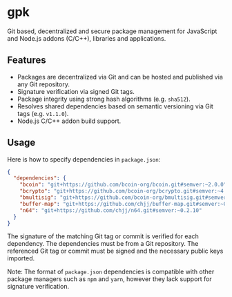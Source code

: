 # gpk

Git based, decentralized and secure package management for JavaScript and Node.js
addons (C/C++), libraries and applications.

## Features

- Packages are decentralized via Git and can be hosted and published
  via any Git repository.
- Signature verification via signed Git tags.
- Package integrity using strong hash algorithms (e.g. `sha512`).
- Resolves shared dependencies based on semantic versioning via Git
  tags (e.g. `v1.1.0`).
- Node.js C/C++ addon build support.

## Usage

Here is how to specify dependencies in `package.json`:

```json
{
  "dependencies": {
    "bcoin": "git+https://github.com/bcoin-org/bcoin.git#semver:~2.0.0",
    "bcrypto": "git+https://github.com/bcoin-org/bcrypto.git#semver:~4.2.6",
    "bmultisig": "git+https://github.com/bcoin-org/bmultisig.git#semver:~2.0.0",
    "buffer-map": "git+https://github.com/chjj/buffer-map.git#semver:~0.0.7",
    "n64": "git+https://github.com/chjj/n64.git#semver:~0.2.10"
  }
}
```
The signature of the matching Git tag or commit is verified for each
dependency. The dependencies must be from a Git repository. The referenced
Git tag or commit must be signed and the necessary public keys imported.

Note: The format of `package.json` dependencies is compatible with other
package managers such as `npm` and `yarn`, however they lack support
for signature verification.
